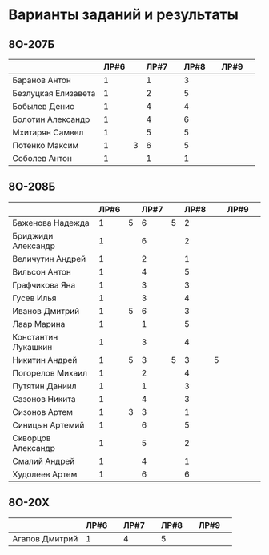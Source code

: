 # Варианты заданий и результаты

## 8О-207Б
|                     | ЛР#6 |   | ЛР#7 |   | ЛР#8 |   | ЛР#9 |   |
|---------------------|------|---|------|---|------|---|------|---|
| Баранов Антон       |  1   |   |  1   |   |  3   |   |      |   |
| Безлуцкая Елизавета |  1   |   |  2   |   |  5   |   |      |   |
| Бобылев Денис       |  1   |   |  4   |   |  4   |   |      |   |
| Болотин Александр   |  1   |   |  4   |   |  6   |   |      |   |
| Мхитарян Самвел     |  1   |   |  5   |   |  5   |   |      |   |
| Потенко Максим      |  1   | 3 |  6   |   |  5   |   |      |   |
| Соболев Антон       |  1   |   |  1   |   |  1   |   |      |   |

## 8О-208Б
|                     | ЛР#6 |   | ЛР#7 |   | ЛР#8 |   | ЛР#9 |   |
|---------------------|------|---|------|---|------|---|------|---|
| Баженова Надежда    |  1   | 5 |  6   | 5 |  2   |   |      |   |
| Бриджиди Александр  |  1   |   |  6   |   |  2   |   |      |   |
| Величутин Андрей    |  1   |   |  2   |   |  1   |   |      |   |
| Вильсон Антон       |  1   |   |  4   |   |  5   |   |      |   |
| Графчикова Яна      |  1   |   |  3   |   |  3   |   |      |   |
| Гусев Илья          |  1   |   |  3   |   |  4   |   |      |   |
| Иванов Дмитрий      |  1   | 5 |  6   |   |  3   |   |      |   |
| Лаар Марина         |  1   |   |  1   |   |  5   |   |      |   |
| Константин Лукашкин |  1   |   |  3   |   |  4   |   |      |   |
| Никитин Андрей      |  1   | 5 |  3   | 5 |  3   | 5 |      |   |
| Погорелов Михаил    |  1   |   |  2   |   |  4   |   |      |   |
| Путятин Даниил      |  1   |   |  1   |   |  3   |   |      |   |
| Сазонов Никита      |  1   |   |  4   |   |  3   |   |      |   |
| Сизонов Артем       |  1   | 3 |  3   |   |  1   |   |      |   |
| Синицын Артемий     |  1   |   |  6   |   |  5   |   |      |   |
| Скворцов Александр  |  1   |   |  5   |   |  2   |   |      |   |
| Смалий Андрей       |  1   |   |  4   |   |  1   |   |      |   |
| Худолеев Артем      |  1   |   |  6   |   |  6   |   |      |   |

## 8О-20X
|                     | ЛР#6 |   | ЛР#7 |   | ЛР#8 |   | ЛР#9 |   |
|---------------------|------|---|------|---|------|---|------|---|
| Агапов Дмитрий      |  1   |   |  4   |   |  5   |   |      |   |
